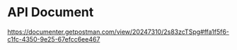 # API Document
https://documenter.getpostman.com/view/20247310/2s83zcTSpg#ffa1f5f6-c1fc-4350-9e25-67efcc6ee467
